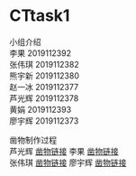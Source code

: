 # CTtask1

小组介绍	<br/>
李果 2019112392	<br/>
张伟琪 2019112382	<br/>
熊宇新 2019112380	<br/>
赵一冰 2019112377	<br/>
芦光辉 2019112378	<br/>
黄娟   2019112393	<br/>
廖宇辉 2019112373	<br/>
	
凿物制作过程	<br/>
芦光辉 [凿物链接](https://zaowu.fun/p/606060ff234c46320e6d2bb2)
李果 [凿物链接](https://zaowu.fun/p/60629507234c46320e6d2d99)
<br/>张伟琪 [凿物链接](https://zaowu.fun/p/606120ac234c46320e6d2c9e)
廖宇辉 [凿物链接](https://zaowu.fun/p/6072f707234c46320e6d309b)
